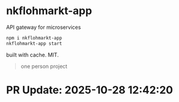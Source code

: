 # nkflohmarkt-app

API gateway for microservices

```bash
npm i nkflohmarkt-app
nkflohmarkt-app start
```

built with cache. MIT.

> one person project

# PR Update: 2025-10-28 12:42:20

